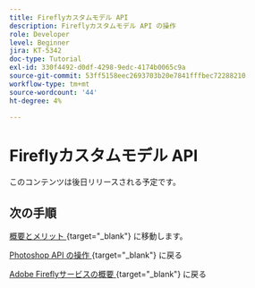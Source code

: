 ```yaml
---
title: Fireflyカスタムモデル API
description: Fireflyカスタムモデル API の操作
role: Developer
level: Beginner
jira: KT-5342
doc-type: Tutorial
exl-id: 330f4492-d0df-4298-9edc-4174b0065c9a
source-git-commit: 53ff5158eec2693703b20e7841fffbec72288210
workflow-type: tm+mt
source-wordcount: '44'
ht-degree: 4%

---
```


# Fireflyカスタムモデル API

このコンテンツは後日リリースされる予定です。

## 次の手順

[ 概要とメリット ](./summary.md){target="_blank"} に移動します。

[Photoshop API の操作 ](./ex3.md){target="_blank"} に戻る

[Adobe Fireflyサービスの概要 ](./firefly-services.md){target="_blank"} に戻る
